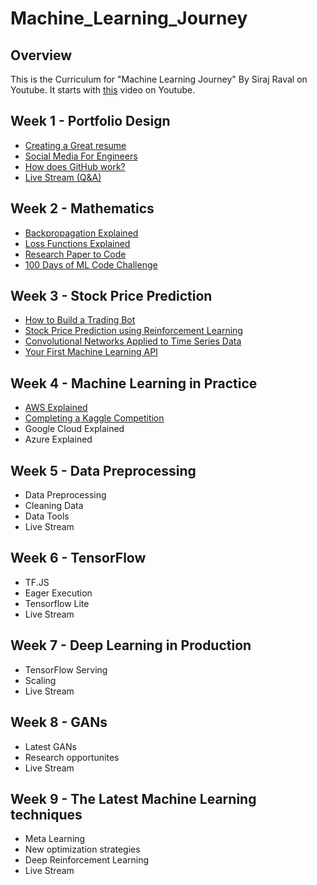 # Machine_Learning_Journey

## Overview

This is the Curriculum for "Machine Learning Journey" By Siraj Raval on Youtube. It starts with [this](https://youtu.be/nMK94JlKRb4) video on Youtube.

## Week 1 - Portfolio Design
- [Creating a Great resume](https://youtu.be/nMK94JlKRb4)
- [Social Media For Engineers](https://www.youtube.com/watch?v=PulyGf6trOk&lc=UgwAEMZ65ziPHvo5NV14AaABAg)
- [How does GitHub work?](https://youtu.be/Loav1kbA640)
- [Live Stream (Q&A)](https://www.youtube.com/watch?v=Zok0TPU0L4M)

## Week 2 - Mathematics
- [Backpropagation Explained](https://www.youtube.com/watch?v=FaHHWdsIYQg)
- [Loss Functions Explained](https://www.youtube.com/watch?v=IVVVjBSk9N0)
- [Research Paper to Code](https://youtu.be/pQyzdwHBbqo)
- [100 Days of ML Code Challenge](https://www.youtube.com/watch?v=cuQMBj1cWPo)

## Week 3 - Stock Price Prediction
- [How to Build a Trading Bot](https://www.youtube.com/watch?v=F2f98pNj99k)
- [Stock Price Prediction using Reinforcement Learning](https://www.youtube.com/watch?v=05NqKJ0v7EE)
- [Convolutional Networks Applied to Time Series Data](https://www.youtube.com/watch?v=5Uw1iSwvHH8)
- [Your First Machine Learning API](https://www.youtube.com/watch?v=YJyRBPz4CoM)

## Week 4 - Machine Learning in Practice
- [AWS Explained](https://www.youtube.com/watch?v=zkzED9HvMG0&feature=youtu.be)
- [Completing a Kaggle Competition](https://www.youtube.com/watch?v=zkzED9HvMG0&feature=youtu.be&a)
- Google Cloud Explained
- Azure Explained

## Week 5 - Data Preprocessing
- Data Preprocessing
- Cleaning Data
- Data Tools
- Live Stream

## Week 6 - TensorFlow
- TF.JS
- Eager Execution
- Tensorflow Lite
- Live Stream

## Week 7 - Deep Learning in Production
- TensorFlow Serving
- Scaling
- Live Stream

## Week 8 - GANs
- Latest GANs
- Research opportunites
- Live Stream

## Week 9 - The Latest Machine Learning techniques
- Meta Learning
- New optimization strategies
- Deep Reinforcement Learning
- Live Stream
